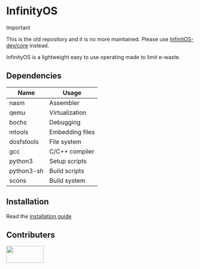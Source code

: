 # InfinityOS

>[!IMPORTANT]
>This is the old repository and it is no more maintained. Please use [InfinitOS-dev/core](https://github.com/infinityos-dev/core) instead.

InfinityOS is a lightweight easy to use operating made to limit e-waste.

## Dependencies
| Name       | Usage            |
| ---------- | ---------------- |
| nasm       | Assembler        |
| qemu       | Virtualization   |
| bochs      | Debugging        |
| mtools     | Embedding files  |
| dosfstools | File system      |
| gcc        | C/C++ compiler   |
| python3    | Setup scripts    |
| python3-sh | Build scripts    |
| scons      | Build system     |

## Installation
Read the [installation guide](https://github.com/infinityos-dev/InfinityOS/blob/main/INSTALL.md)

## Contributers
<a href="https://github.com/Hexuro/InfinityOS/graphs/contributors">
  <img src="https://contrib.rocks/image?repo=Hexuro/InfinityOS" width="100" height="45" />
</a>
